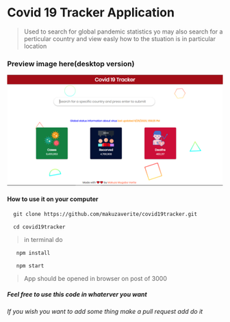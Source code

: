 # Covid 19 Tracker Application

> Used to search for global pandemic statistics yo may also search for a perticular country and view easly how to the stuation is in particular location

### Preview image here(desktop version)

![Prev image](./prev.PNG)

#### How to use it on your computer

```git
  git clone https://github.com/makuzaverite/covid19tracker.git
```

```git
  cd covid19tracker
```

> in terminal do

```git
   npm install
```

```git
   npm start
```

> App should be opened in browser on post of 3000

##### Feel free to use this code in whaterver you want

###### If you wish you want to add some thing make a pull request add do it
